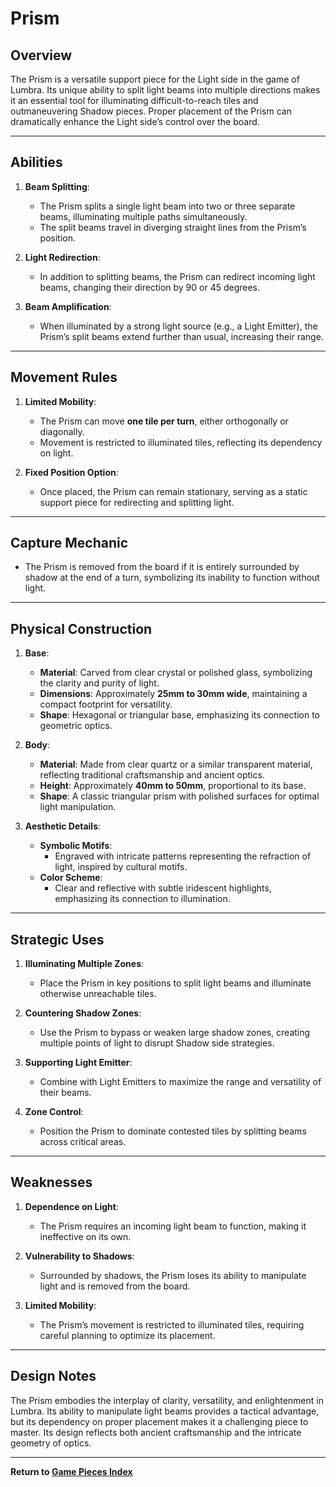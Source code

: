 # Prism

## **Overview**
The Prism is a versatile support piece for the Light side in the game of Lumbra. Its unique ability to split light beams into multiple directions makes it an essential tool for illuminating difficult-to-reach tiles and outmaneuvering Shadow pieces. Proper placement of the Prism can dramatically enhance the Light side’s control over the board.

---

## **Abilities**
1. **Beam Splitting**:
   - The Prism splits a single light beam into two or three separate beams, illuminating multiple paths simultaneously.
   - The split beams travel in diverging straight lines from the Prism’s position.

2. **Light Redirection**:
   - In addition to splitting beams, the Prism can redirect incoming light beams, changing their direction by 90 or 45 degrees.

3. **Beam Amplification**:
   - When illuminated by a strong light source (e.g., a Light Emitter), the Prism’s split beams extend further than usual, increasing their range.

---

## **Movement Rules**
1. **Limited Mobility**:
   - The Prism can move **one tile per turn**, either orthogonally or diagonally.
   - Movement is restricted to illuminated tiles, reflecting its dependency on light.

2. **Fixed Position Option**:
   - Once placed, the Prism can remain stationary, serving as a static support piece for redirecting and splitting light.

---

## **Capture Mechanic**
- The Prism is removed from the board if it is entirely surrounded by shadow at the end of a turn, symbolizing its inability to function without light.

---

## **Physical Construction**
1. **Base**:
   - **Material**: Carved from clear crystal or polished glass, symbolizing the clarity and purity of light.
   - **Dimensions**: Approximately **25mm to 30mm wide**, maintaining a compact footprint for versatility.
   - **Shape**: Hexagonal or triangular base, emphasizing its connection to geometric optics.

2. **Body**:
   - **Material**: Made from clear quartz or a similar transparent material, reflecting traditional craftsmanship and ancient optics.
   - **Height**: Approximately **40mm to 50mm**, proportional to its base.
   - **Shape**: A classic triangular prism with polished surfaces for optimal light manipulation.

3. **Aesthetic Details**:
   - **Symbolic Motifs**:
     - Engraved with intricate patterns representing the refraction of light, inspired by cultural motifs.
   - **Color Scheme**:
     - Clear and reflective with subtle iridescent highlights, emphasizing its connection to illumination.

---

## **Strategic Uses**
1. **Illuminating Multiple Zones**:
   - Place the Prism in key positions to split light beams and illuminate otherwise unreachable tiles.

2. **Countering Shadow Zones**:
   - Use the Prism to bypass or weaken large shadow zones, creating multiple points of light to disrupt Shadow side strategies.

3. **Supporting Light Emitter**:
   - Combine with Light Emitters to maximize the range and versatility of their beams.

4. **Zone Control**:
   - Position the Prism to dominate contested tiles by splitting beams across critical areas.

---

## **Weaknesses**
1. **Dependence on Light**:
   - The Prism requires an incoming light beam to function, making it ineffective on its own.

2. **Vulnerability to Shadows**:
   - Surrounded by shadows, the Prism loses its ability to manipulate light and is removed from the board.

3. **Limited Mobility**:
   - The Prism’s movement is restricted to illuminated tiles, requiring careful planning to optimize its placement.

---

## **Design Notes**
The Prism embodies the interplay of clarity, versatility, and enlightenment in Lumbra. Its ability to manipulate light beams provides a tactical advantage, but its dependency on proper placement makes it a challenging piece to master. Its design reflects both ancient craftsmanship and the intricate geometry of optics.

---

**Return to [Game Pieces Index](#)**

